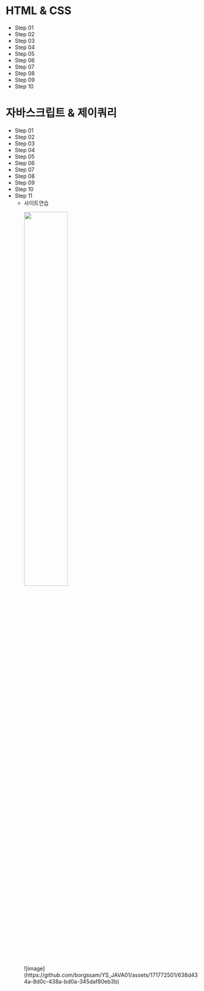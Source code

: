 # HTML & CSS
  - Step 01
  - Step 02
  - Step 03
  - Step 04
  - Step 05
  - Step 06
  - Step 07
  - Step 08
  - Step 09
  - Step 10
# 자바스크립트 & 제이쿼리
  - Step 01
  - Step 02
  - Step 03
  - Step 04
  - Step 05
  - Step 06
  - Step 07
  - Step 08
  - Step 09
  - Step 10
  - Step 11
    - 사이트연습
      <p >
        <img src="https://github.com/borgssam/YS_JAVA01/assets/171772501/638d434a-8d0c-438a-bd0a-345daf80eb3b" width="50%"/>
      </p>
      ![image](https://github.com/borgssam/YS_JAVA01/assets/171772501/638d434a-8d0c-438a-bd0a-345daf80eb3b)

